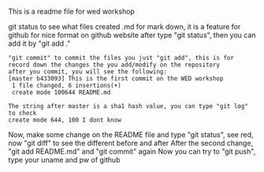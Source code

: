 This is a readme file for wed workshop

git status to see what files created
.md for mark down, it is a feature for github for nice format on github website
after type "git status", then you can add it by "git add ."

    "git commit" to commit the files you just "git add", this is for record down the changes the you add/modify on the repository 
    after you commit, you will see the following:
    [master b433093] This is the first commit on the WED workshop
     1 file changed, 6 insertions(+)
     create mode 100644 README.md

    The string after master is a sha1 hash value, you can type "git log" to check
    create mode 644, 100 I dont know

Now, make some change on the README file and type "git status", see red, now
"git diff" to see the different before and after
After the second change, "git add README.md" and "git commit" again
Now you can try to "git push", type your uname and pw of github

